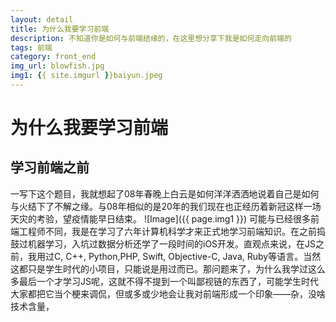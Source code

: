 ```yaml
---
layout: detail
title: 为什么我要学习前端
description: 不知道你是如何与前端结缘的，在这里想分享下我是如何走向前端的
tags: 前端
category: front_end
img_url: blowfish.jpg
img1: {{ site.imgurl }}baiyun.jpeg
---
```

# 为什么我要学习前端
## 学习前端之前
一写下这个题目，我就想起了08年春晚上白云是如何洋洋洒洒地说着自己是如何与火结下了不解之缘。与08年相似的是20年的我们现在也正经历着新冠这样一场天灾的考验，望疫情能早日结束。
![Image]({{ page.img1 }})
可能与已经很多前端工程师不同，我是在学习了六年计算机科学才来正式地学习前端知识。在之前捣鼓过机器学习，入坑过数据分析还学了一段时间的iOS开发。直观点来说，在JS之前，我用过C, C++, Python,PHP, Swift, Objective-C, Java, Ruby等语言。当然这都只是学生时代的小项目，只能说是用过而已。那问题来了，为什么我学过这么多最后一个才学习JS呢，这就不得不提到一个叫鄙视链的东西了，可能学生时代大家都把它当个梗来调侃，但或多或少地会让我对前端形成一个印象——杂，没啥技术含量，
